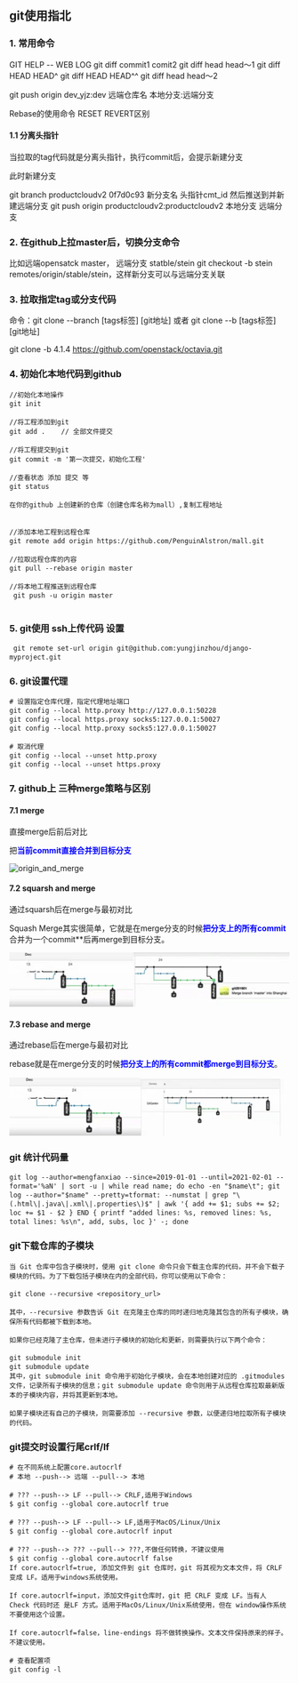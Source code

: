 ## git使用指北

### 1. 常用命令

GIT HELP -- WEB LOG
git diff  commit1   comit2
git diff  head  head～1
git diff HEAD  HEAD^
git diff HEAD  HEAD^^
git diff  head  head～2

git push origin  dev_yjz:dev
             远端仓库名  本地分支:远端分支



Rebase的使用命令
RESET  REVERT区别

#### 1.1 分离头指针

当拉取的tag代码就是分离头指针，执行commit后，会提示新建分支

此时新建分支

 git branch productcloudv2 0f7d0c93
          新分支名       头指针cmt_id
然后推送到并新建远端分支
git push origin productcloudv2:productcloudv2
                本地分支     远端分支



### 2. 在github上拉master后，切换分支命令

比如远端opensatck  master， 远端分支 statble/stein
git checkout -b stein remotes/origin/stable/stein，这样新分支可以与远端分支关联

### 3. 拉取指定tag或分支代码
命令：git clone --branch [tags标签] [git地址] 或者 git clone --b [tags标签] [git地址]

git clone -b 4.1.4 https://github.com/openstack/octavia.git



### 4. 初始化本地代码到github

```
//初始化本地操作
git init
 
//将工程添加到git
git add .    // 全部文件提交
 
//将工程提交到git
git commit -m '第一次提交，初始化工程'
 
//查看状态 添加 提交 等
git status

在你的github 上创建新的仓库（创建仓库名称为mall）,复制工程地址


//添加本地工程到远程仓库
git remote add origin https://github.com/PenguinAlstron/mall.git

//拉取远程仓库的内容
git pull --rebase origin master

//将本地工程推送到远程仓库
 git push -u origin master
 

```



### 5. git使用 ssh上传代码 设置

```
 git remote set-url origin git@github.com:yungjinzhou/django-myproject.git
```



### 6. git设置代理

```
# 设置指定仓库代理，指定代理地址端口
git config --local http.proxy http://127.0.0.1:50228
git config --local https.proxy socks5:127.0.0.1:50027
git config --local http.proxy socks5:127.0.0.1:50027

# 取消代理
git config --local --unset http.proxy
git config --local --unset https.proxy

```



### 7. github上 三种merge策略与区别

#### 7.1 merge

直接merge后前后对比

把<font color=blue>**当前commit直接合并到目标分支**</font>

![origin_and_merge](H:./origin_and_merge.png)



#### 7.2 squarsh and merge

通过squarsh后在merge与最初对比

Squash Merge其实很简单，它就是在merge分支的时候<font color=blue>**把分支上的所有commit**</font>合并为一个commit**后再merge到目标分支。



![origin_and_squarsh&merge](./origin_and_squarsh&merge.png)



#### 7.3 rebase and merge

通过rebase后在merge与最初对比

rebase就是在merge分支的时候<font color=blue>**把分支上的所有commit都merge到目标分支**</font>。



![origin_and_rebase&merge](./origin_and_rebase&merge.png)




### git 统计代码量
```
git log --author=mengfanxiao --since=2019-01-01 --until=2021-02-01 --format='%aN' | sort -u | while read name; do echo -en "$name\t"; git log --author="$name" --pretty=tformat: --numstat | grep "\(.html\|.java\|.xml\|.properties\)$" | awk '{ add += $1; subs += $2; loc += $1 - $2 } END { printf "added lines: %s, removed lines: %s, total lines: %s\n", add, subs, loc }' -; done
```



### git下载仓库的子模块

```
当 Git 仓库中包含子模块时，使用 git clone 命令只会下载主仓库的代码，并不会下载子模块的代码。为了下载包括子模块在内的全部代码，你可以使用以下命令：

git clone --recursive <repository_url>

其中，--recursive 参数告诉 Git 在克隆主仓库的同时递归地克隆其包含的所有子模块，确保所有代码都被下载到本地。

如果你已经克隆了主仓库，但未进行子模块的初始化和更新，则需要执行以下两个命令：

git submodule init
git submodule update
其中，git submodule init 命令用于初始化子模块，会在本地创建对应的 .gitmodules 文件，记录所有子模块的信息；git submodule update 命令则用于从远程仓库拉取最新版本的子模块内容，并将其更新到本地。

如果子模块还有自己的子模块，则需要添加 --recursive 参数，以便递归地拉取所有子模块的代码。
```


### git提交时设置行尾crlf/lf
```shell
# 在不同系统上配置core.autocrlf
# 本地 --push--> 远端 --pull--> 本地
 
# ??? --push--> LF --pull--> CRLF,适用于Windows
$ git config --global core.autocrlf true
 
# ??? --push--> LF --pull--> LF,适用于MacOS/Linux/Unix
$ git config --global core.autocrlf input
 
# ??? --push--> ??? --pull--> ???,不做任何转换，不建议使用
$ git config --global core.autocrlf false
If core.autocrlf=true, 添加文件到 git 仓库时，git 将其视为文本文件，将 CRLF 变成 LF。适用于windows系统使用。

If core.autocrlf=input，添加文件git仓库时，git 把 CRLF 变成 LF。当有人 Check 代码时还 是LF 方式。适用于MacOs/Linux/Unix系统使用，但在 window操作系统不要使用这个设置。

If core.autocrlf=false，line-endings 将不做转换操作。文本文件保持原来的样子。不建议使用。

# 查看配置项
git config -l

```
